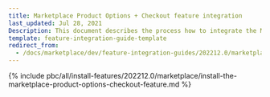 ```yaml
---
title: Marketplace Product Options + Checkout feature integration
last_updated: Jul 28, 2021
Description: This document describes the process how to integrate the Marketplace Product Options feature into a Spryker project.
template: feature-integration-guide-template
redirect_from:
  - /docs/marketplace/dev/feature-integration-guides/202212.0/marketplace-product-option-checkout-feature-integration.html
---
```


{% include pbc/all/install-features/202212.0/marketplace/install-the-marketplace-product-options-checkout-feature.md %} <!-- To edit, see /_includes/pbc/all/install-features/202212.0/marketplace/install-the-marketplace-product-options-checkout-feature.md -->
